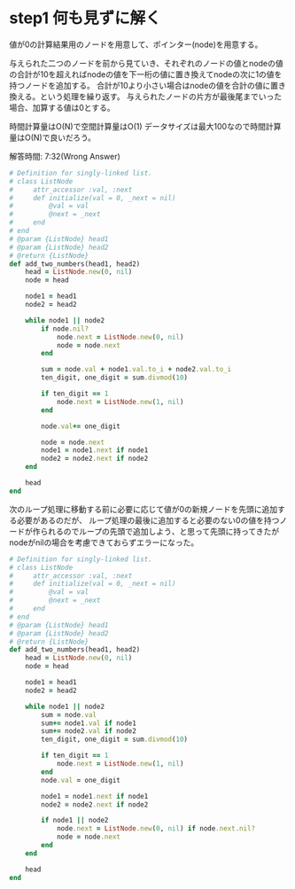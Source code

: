 # step1 何も見ずに解く
値が0の計算結果用のノードを用意して、ポインター(node)を用意する。

与えられた二つのノードを前から見ていき、それぞれのノードの値とnodeの値の合計が10を超えればnodeの値を下一桁の値に置き換えてnodeの次に1の値を持つノードを追加する。
合計が10より小さい場合はnodeの値を合計の値に置き換える。という処理を繰り返す。
与えられたノードの片方が最後尾までいった場合、加算する値は0とする。

時間計算量はO(N)で空間計算量はO(1)
データサイズは最大100なので時間計算量はO(N)で良いだろう。

解答時間: 7:32(Wrong Answer)
```ruby
# Definition for singly-linked list.
# class ListNode
#     attr_accessor :val, :next
#     def initialize(val = 0, _next = nil)
#         @val = val
#         @next = _next
#     end
# end
# @param {ListNode} head1
# @param {ListNode} head2
# @return {ListNode}
def add_two_numbers(head1, head2)
    head = ListNode.new(0, nil)
    node = head

    node1 = head1
    node2 = head2

    while node1 || node2
        if node.nil?
            node.next = ListNode.new(0, nil)
            node = node.next
        end

        sum = node.val + node1.val.to_i + node2.val.to_i
        ten_digit, one_digit = sum.divmod(10)

        if ten_digit == 1
            node.next = ListNode.new(1, nil)
        end

        node.val+= one_digit

        node = node.next
        node1 = node1.next if node1
        node2 = node2.next if node2
    end

    head
end
```

次のループ処理に移動する前に必要に応じて値が0の新規ノードを先頭に追加する必要があるのだが、
ループ処理の最後に追加すると必要のない0の値を持つノードが作られるのでループの先頭で追加しよう、と思って先頭に持ってきたがnodeがnilの場合を考慮できておらずエラーになった。


```ruby
# Definition for singly-linked list.
# class ListNode
#     attr_accessor :val, :next
#     def initialize(val = 0, _next = nil)
#         @val = val
#         @next = _next
#     end
# end
# @param {ListNode} head1
# @param {ListNode} head2
# @return {ListNode}
def add_two_numbers(head1, head2)
    head = ListNode.new(0, nil)
    node = head

    node1 = head1
    node2 = head2

    while node1 || node2
        sum = node.val
        sum+= node1.val if node1
        sum+= node2.val if node2
        ten_digit, one_digit = sum.divmod(10)

        if ten_digit == 1
            node.next = ListNode.new(1, nil)
        end
        node.val = one_digit

        node1 = node1.next if node1
        node2 = node2.next if node2

        if node1 || node2
            node.next = ListNode.new(0, nil) if node.next.nil?
            node = node.next
        end
    end

    head
end
```
